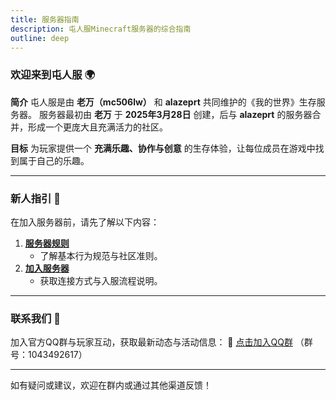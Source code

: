 ```yaml
---
title: 服务器指南
description: 屯人服Minecraft服务器的综合指南
outline: deep
---
```


### 欢迎来到屯人服 🌍

**简介**
屯人服是由 **老万（mc506lw）** 和 **alazeprt** 共同维护的《我的世界》生存服务器。
服务器最初由 **老万** 于 **2025年3月28日** 创建，后与 **alazeprt** 的服务器合并，形成一个更庞大且充满活力的社区。

**目标**
为玩家提供一个 **充满乐趣、协作与创意** 的生存体验，让每位成员在游戏中找到属于自己的乐趣。

---

### 新人指引 📌
在加入服务器前，请先了解以下内容：
1. **[服务器规则](/guide/rules/)**
   - 了解基本行为规范与社区准则。
2. **[加入服务器](/guide/join/)**
   - 获取连接方式与入服流程说明。

---

### 联系我们 📱
加入官方QQ群与玩家互动，获取最新动态与活动信息：
🔗 [点击加入QQ群](https://qm.qq.com/q/47qhAnqByg)
（群号：1043492617）

---

如有疑问或建议，欢迎在群内或通过其他渠道反馈！